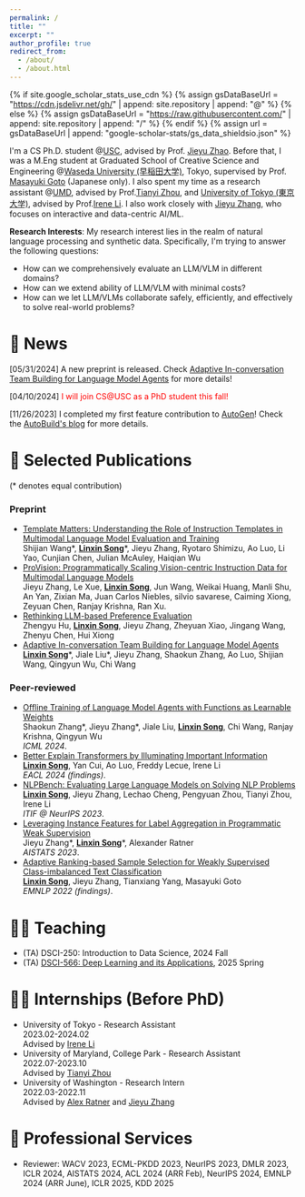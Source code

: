 ```yaml
---
permalink: /
title: ""
excerpt: ""
author_profile: true
redirect_from: 
  - /about/
  - /about.html
---
```


{% if site.google_scholar_stats_use_cdn %}
{% assign gsDataBaseUrl = "https://cdn.jsdelivr.net/gh/" | append: site.repository | append: "@" %}
{% else %}
{% assign gsDataBaseUrl = "https://raw.githubusercontent.com/" | append: site.repository | append: "/" %}
{% endif %}
{% assign url = gsDataBaseUrl | append: "google-scholar-stats/gs_data_shieldsio.json" %}

<span class='anchor' id='about-me'></span>

I'm a CS Ph.D. student @[USC](https://www.usc.edu/), advised by Prof. [Jieyu Zhao](https://jyzhao.net/index.html). Before that, I was a M.Eng student at Graduated School of Creative Science and Engineering @[Waseda University (早稲田大学)](https://www.waseda.jp/top/en/), Tokyo, supervised by Prof. [Masayuki Goto](http://www.it.mgmt.waseda.ac.jp/) (Japanese only). I also spent my time as a research assistant @[UMD](https://www.umd.edu/), advised by Prof.[Tianyi Zhou](https://tianyizhou.github.io/), and [University of Tokyo (東京大学)](https://www.u-tokyo.ac.jp/en/), advised by Prof.[Irene Li](https://ireneli.eu/). I also work closely with [Jieyu Zhang](https://jieyuz2.github.io/), who focuses on interactive and data-centric AI/ML.

**Research Interests**: My research interest lies in the realm of natural language processing and synthetic data. Specifically, I'm trying to answer the following questions:
- How can we comprehensively evaluate an LLM/VLM in different domains?
- How can we extend ability of LLM/VLM with minimal costs?
- How can we let LLM/VLMs collaborate safely, efficiently, and effectively to solve real-world problems?

# 📢 News
\[05/31/2024\] A new preprint is released. Check [Adaptive In-conversation Team Building for Language Model Agents](https://arxiv.org/abs/2405.19425) for more details!

\[04/10/2024\] <span style="color:red">I will join CS@USC as a PhD student this fall!</span>

\[11/26/2023\] I completed my first feature contribution to [AutoGen](https://github.com/microsoft/autogen)! Check the [AutoBuild's blog](https://microsoft.github.io/autogen/blog/2023/11/26/Agent-AutoBuild/) for more details.


# 📝 Selected Publications
(\* denotes equal contribution)

### Preprint
- [Template Matters: Understanding the Role of Instruction Templates in Multimodal Language Model Evaluation and Training]()
  <br>Shijian Wang\*, **<u>Linxin Song</u>**\*, Jieyu Zhang, Ryotaro Shimizu, Ao Luo, Li Yao, Cunjian Chen, Julian McAuley, Haiqian Wu
- [ProVision: Programmatically Scaling Vision-centric Instruction Data for Multimodal Language Models](https://arxiv.org/pdf/2412.07012)
  <br>Jieyu Zhang, Le Xue, **<u>Linxin Song</u>**, Jun Wang, Weikai Huang, Manli Shu, An Yan, Zixian Ma, Juan Carlos Niebles, silvio savarese, Caiming Xiong, Zeyuan Chen, Ranjay Krishna, Ran Xu.
- [Rethinking LLM-based Preference Evaluation](https://arxiv.org/abs/2407.01085#)
  <br>Zhengyu Hu, **<u>Linxin Song</u>**, Jieyu Zhang, Zheyuan Xiao, Jingang Wang, Zhenyu Chen, Hui Xiong
- [Adaptive In-conversation Team Building for Language Model Agents](https://arxiv.org/abs/2405.19425)
  <br>**<u>Linxin Song</u>**\*, Jiale Liu\*, Jieyu Zhang, Shaokun Zhang, Ao Luo, Shijian Wang, Qingyun Wu, Chi Wang

### Peer-reviewed
- [Offline Training of Language Model Agents with Functions as Learnable Weights](https://arxiv.org/pdf/2402.11359.pdf)
  <br>Shaokun Zhang\*, Jieyu Zhang\*, Jiale Liu, **<u>Linxin Song</u>**, Chi Wang, Ranjay Krishna, Qingyun Wu
  <br>*ICML 2024*.
- [Better Explain Transformers by Illuminating Important Information](https://arxiv.org/abs/2401.09972)
  <br>**<u>Linxin Song</u>**, Yan Cui, Ao Luo, Freddy Lecue, Irene Li
  <br>*EACL 2024 (findings)*.
- [NLPBench: Evaluating Large Language Models on Solving NLP Problems](https://arxiv.org/abs/2309.15630)
  <br>**<u>Linxin Song</u>**, Jieyu Zhang, Lechao Cheng, Pengyuan Zhou, Tianyi Zhou, Irene Li
  <br>*ITIF @ NeurIPS 2023*.
- [Leveraging Instance Features for Label Aggregation in Programmatic Weak Supervision](https://proceedings.mlr.press/v206/zhang23a.html)
  <br>Jieyu Zhang\*, **<u>Linxin Song</u>**\*, Alexander Ratner
  <br>*AISTATS 2023*.
- [Adaptive Ranking-based Sample Selection for Weakly Supervised Class-imbalanced Text Classification](https://aclanthology.org/2022.findings-emnlp.119/)
  <br>**<u>Linxin Song</u>**, Jieyu Zhang, Tianxiang Yang, Masayuki Goto
  <br>*EMNLP 2022 (findings)*.


# 🧑‍🏫 Teaching
- (TA) DSCI-250: Introduction to Data Science, 2024 Fall
- (TA) [DSCI-566: Deep Learning and its Applications](/about.html), 2025 Spring


# 👨‍💻 Internships (Before PhD)
- University of Tokyo - Research Assistant
  <br>2023.02-2024.02
  <br>Advised by [Irene Li](https://ireneli.eu/)
- University of Maryland, College Park - Research Assistant
  <br>2022.07-2023.10
  <br>Advised by [Tianyi Zhou](https://tianyizhou.github.io/)
- University of Washington - Research Intern
  <br>2022.03-2022.11
  <br>Advised by [Alex Ratner](https://ajratner.github.io/) and [Jieyu Zhang](https://jieyuz2.github.io/)


# 🏅 Professional Services
- Reviewer: WACV 2023, ECML-PKDD 2023, NeurIPS 2023, DMLR 2023, ICLR 2024, AISTATS 2024, ACL 2024 (ARR Feb), NeurIPS 2024, EMNLP 2024 (ARR June), ICLR 2025, KDD 2025
